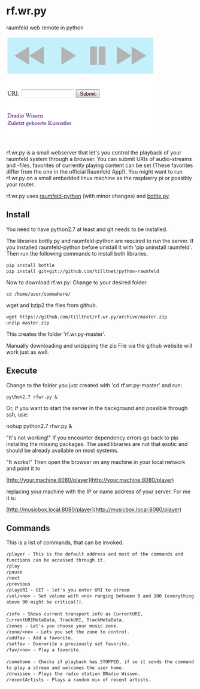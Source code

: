 rf.wr.py
========

raumfeld web remote in python

![Screenshot](/rfwr.png)

rf.wr.py is a small webserver that let's you control the playback of your raumfeld system through a browser. You can submit URIs of audio-streams and -files, favorites of currently playing content can be set (These favorites differ from the one in the official Raumfeld App!). You might want to run rf.wr.py on a small embedded linux machine as the raspberry pi or possibly your router.

rf.wr.py uses [raumfeld-python](https://github.com/tfeldmann/python-raumfeld) (with minor changes) and [bottle.py](http://bottlepy.org/docs/dev/index.html).

Install
-------
You need to have python2.7 at least and git needs to be installed.

The libraries bottly.py and raumfeld-python are required to run the server. If you installed raumfeld-python before unistall it with 'pip uninstall raumfeld'. Then run the following commands to install both libraries.

    pip install bottle
    pip install git+git://github.com/tilltnet/python-raumfeld
    
Now to download rf.wr.py: Change to your desired folder.

	cd /home/user/somewhere/
	
wget and bzip2 the files from github.

	wget https://github.com/tilltnet/rf.wr.py/archive/master.zip
	unzip master.zip

This creates the folder 'rf.wr.py-master'.

Manually downloading and unzipping the zip File via the github website will work just as well.

Execute
-------
Change to the folder you just created with 'cd rf.wr.py-master' and run:

    python2.7 rfwr.py & 
    
Or, if you want to start the server in the background and possible through ssh, use:
   
   nohup python2.7 rfwr.py &

"It's not working!" If you encounter dependency errors go back to pip installing the missing packages. The used libraries are not that exotic and should be already available on most systems.

"It works!" Then open the browser on any machine in your local network and point it to 

[http://your.machine:8080/player](http://your.machine:8080/player)

replacing your.machine with the IP or name address of your server. For me it is:

[http://musicbox.local:8080/player](http://musicbox.local:8080/player)

Commands
--------
This is a list of commands, that can be invoked.
		
	/player - This is the default address and most of the commands and functions can be accessed through it.
	/play
	/pause
	/next
	/previous
	/playURI - GET - let's you enter URI to stream
	/vol/<no> - Set volume with <no> ranging between 0 and 100 (everything above 90 might be critical!).

	/info - Shows current transport info as CurrentURI, CurrentURIMetaData, TrackURI, TrackMetaData.
	/zones - Let's you choose your music zone.
	/zone/<no> - Lets you set the zone to control.
	/addfav - Add a favorite.
	/setfav - Overwrite a previously set favorite.
	/fav/<no> - Play a favorite.
	
	/comehome - Checks if playback has STOPPED, if so it sends the command to play a stream and welcomes the user home.
	/drwissen - Plays the radio station DRadio Wissen.
	/recentArtists - Plays a random mix of recent artists.
